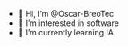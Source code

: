 - 👋 Hi, I’m @Oscar-BreoTec
- 👀 I’m interested in software
- 🌱 I’m currently learning IA


<!---
Oscar-BreoTec/Oscar-BreoTec is a ✨ special ✨ repository because its `README.md` (this file) appears on your GitHub profile.
You can click the Preview link to take a look at your changes.
--->
